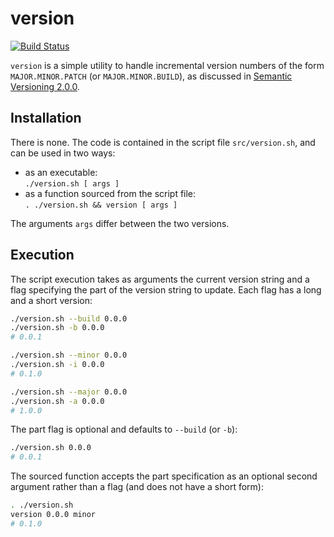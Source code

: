 # version

[![Build Status](https://travis-ci.com/wkusnierczyk/version.svg?token=b9xxBNxAZz3Wuv8J8CAj&branch=master)](https://travis-ci.com/wkusnierczyk/version)

`version` is a simple utility to handle incremental version numbers of the form `MAJOR.MINOR.PATCH` (or `MAJOR.MINOR.BUILD`), as discussed in [Semantic Versioning 2.0.0](http://semver.org).

 
## Installation
 
There is none.  The code is contained in the script file `src/version.sh`, and can be used in two ways:

* as an executable:  
`./version.sh [ args ]`
* as a function sourced from the script file:  
`. ./version.sh && version [ args ]`


The arguments `args` differ between the two versions. 

## Execution

The script execution takes as arguments the current version string and a flag specifying the part of the version string to update.
Each flag has a long and a short version:
```bash
./version.sh --build 0.0.0
./version.sh -b 0.0.0
# 0.0.1

./version.sh --minor 0.0.0
./version.sh -i 0.0.0
# 0.1.0

./version.sh --major 0.0.0
./version.sh -a 0.0.0
# 1.0.0
```

The part flag is optional and defaults to `--build` (or `-b`):

```bash
./version.sh 0.0.0
# 0.0.1
```

The sourced function accepts the part specification as an optional second argument rather than a flag (and does not have a short form):
```bash
. ./version.sh
version 0.0.0 minor
# 0.1.0
```
